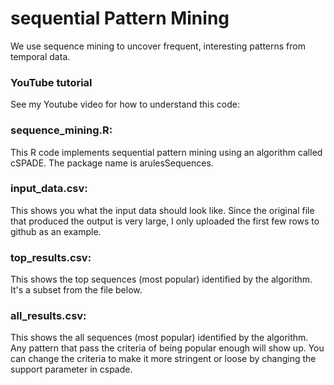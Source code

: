 # sequential Pattern Mining
We use sequence mining to uncover frequent, interesting patterns from temporal data.

### YouTube tutorial
See my Youtube video for how to understand this code:

### sequence_mining.R: 
This R code implements sequential pattern mining using an algorithm called cSPADE. The package name is arulesSequences.
### input_data.csv: 
This shows you what the input data should look like. Since the original file that produced the output is very large, I only uploaded the first few rows to github as an example.
### top_results.csv:
This shows the top sequences (most popular) identified by the algorithm. It's a subset from the file below.
### all_results.csv:
This shows the all sequences (most popular) identified by the algorithm. Any pattern that pass the criteria of being popular enough will show up. You can change the criteria to make it more stringent or loose by changing the support parameter in cspade.

